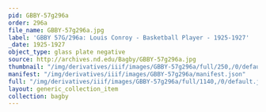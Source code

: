 ```yaml
---
pid: GBBY-57g296a
order: 296a
file_name: GBBY-57g296a.jpg
label: 'GBBY 57G/296a: Louis Conroy - Basketball Player - 1925-1927'
_date: 1925-1927
object_type: glass plate negative
source: http://archives.nd.edu/Bagby/GBBY-57g296a.jpg
thumbnail: "/img/derivatives/iiif/images/GBBY-57g296a/full/250,/0/default.jpg"
manifest: "/img/derivatives/iiif/images/GBBY-57g296a/manifest.json"
full: "/img/derivatives/iiif/images/GBBY-57g296a/full/1140,/0/default.jpg"
layout: generic_collection_item
collection: bagby
---
```

